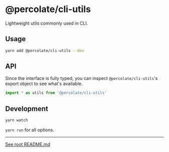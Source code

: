 # @percolate/cli-utils

Lightweight utils commonly used in CLI.

## Usage

```sh
yarn add @percolate/cli-utils --dev
```

## API

Since the interface is fully typed, you can inspect `@percolate/cli-utils`'s export object to see what's available.

```ts
import * as utils from '@percolate/cli-utils'
```

## Development

```sh
yarn watch
```

`yarn run` for all options.

---

[See root README.md](https://github.com/percolate/blend/blob/master/README.md)
